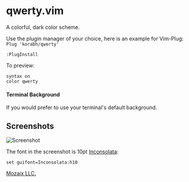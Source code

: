 qwerty.vim
==============

A colorful, dark color scheme.

Use the plugin manager of your choice, here is an example for Vim-Plug:
`Plug 'korabh/qwerty'`

`:PlugInstall`

To preview:
```
syntax on
color qwerty
```
#### Terminal Background

If you would prefer to use your terminal's default background.

## Screenshots
![Screenshot](https://image.ibb.co/dx9NHm/qwerty.png)

The font in the screenshot is 10pt [Inconsolata][inconsolata]:

```vim
set guifont=Inconsolata:h10
```

[Mozaix LLC.][mozaix_llc]

[mozaix_llc]: http://mozaixllc.com
[inconsolata]: https://www.fontsquirrel.com/fonts/inconsolata
